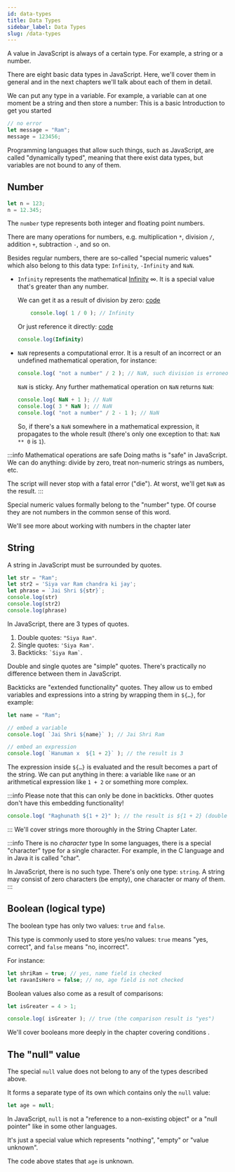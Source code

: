 ```yaml
---
id: data-types
title: Data Types 
sidebar_label: Data Types
slug: /data-types
---
```



A value in JavaScript is always of a certain type. For example, a string or a number.

There are eight basic data types in JavaScript. Here, we'll cover them in general and in the next chapters we'll talk about each of them in detail.

We can put any type in a variable. For example, a variable can at one moment be a string and then store a number:
This is a basic Introduction to get you started 

```js
// no error
let message = "Ram";
message = 123456;
```

Programming languages that allow such things, such as JavaScript, are called "dynamically typed", meaning that there exist data types, but variables are not bound to any of them.

## Number

```js
let n = 123;
n = 12.345;
```

The `number` type represents both integer and floating point numbers.

There are many operations for numbers, e.g. multiplication `*`, division `/`, addition `+`, subtraction `-`, and so on.

Besides regular numbers, there are so-called "special numeric values" which also belong to this data type: `Infinity`, `-Infinity` and `NaN`.

- `Infinity` represents the mathematical [Infinity](https://en.wikipedia.org/wiki/Infinity) ∞. It is a special value that's greater than any number.

    We can get it as a result of division by zero:  [code](/code-snippets/variables/infinite.js)
    ```js
        console.log( 1 / 0 ); // Infinity
    ```
    Or just reference it directly: [code](/code-snippets/variables/infinite-direct.js)
    
    ```js
    console.log(Infinity)
    ```

- `NaN` represents a computational error. It is a result of an incorrect or an undefined mathematical operation, for instance:

    ```js 
    console.log( "not a number" / 2 ); // NaN, such division is erroneous
    ```

    `NaN` is sticky. Any further mathematical operation on `NaN` returns `NaN`:

    ```js 
    console.log( NaN + 1 ); // NaN
    console.log( 3 * NaN ); // NaN
    console.log( "not a number" / 2 - 1 ); // NaN
    ```

    So, if there's a `NaN` somewhere in a mathematical expression, it propagates to the whole result (there's only one exception to that: `NaN ** 0` is `1`).


:::info Mathematical operations are safe
Doing maths is "safe" in JavaScript. We can do anything: divide by zero, treat non-numeric strings as numbers, etc.

The script will never stop with a fatal error ("die"). At worst, we'll get `NaN` as the result.
:::

Special numeric values formally belong to the "number" type. Of course they are not numbers in the common sense of this word.

We'll see more about working with numbers in the chapter later 

## String

A string in JavaScript must be surrounded by quotes.

```js
let str = "Ram";
let str2 = 'Siya var Ram chandra ki jay';
let phrase = `Jai Shri ${str}`;
console.log(str)
console.log(str2)
console.log(phrase)
```

In JavaScript, there are 3 types of quotes.

1. Double quotes: `"Siya Ram"`.
2. Single quotes: `'Siya Ram'`.
3. Backticks: <code>&#96;Siya Ram&#96;</code>.

Double and single quotes are "simple" quotes. There's practically no difference between them in JavaScript.

Backticks are "extended functionality" quotes. They allow us to embed variables and expressions into a string by wrapping them in `${…}`, for example:

```js run
let name = "Ram";

// embed a variable
console.log( `Jai Shri ${name}` ); // Jai Shri Ram

// embed an expression
console.log( `Hanuman x  ${1 + 2}` ); // the result is 3
```


The expression inside `${…}` is evaluated and the result becomes a part of the string. We can put anything in there: a variable like `name` or an arithmetical expression like `1 + 2` or something more complex.

:::info
Please note that this can only be done in backticks. Other quotes don't have this embedding functionality!
```js
console.log( "Raghunath ${1 + 2}" ); // the result is ${1 + 2} (double quotes do nothing)
```
:::
We'll cover strings more thoroughly in the String Chapter Later.

:::info There is no *character* type
In some languages, there is a special "character" type for a single character. For example, in the C language and in Java it is called "char".

In JavaScript, there is no such type. There's only one type: `string`. A string may consist of zero characters (be empty), one character or many of them.
:::

## Boolean (logical type)

The boolean type has only two values: `true` and `false`.

This type is commonly used to store yes/no values: `true` means "yes, correct", and `false` means "no, incorrect".

For instance:

```js
let shriRam = true; // yes, name field is checked
let ravanIsHero = false; // no, age field is not checked
```

Boolean values also come as a result of comparisons:

```js run
let isGreater = 4 > 1;

console.log( isGreater ); // true (the comparison result is "yes")
```

We'll cover booleans more deeply in the chapter covering conditions .

## The "null" value

The special `null` value does not belong to any of the types described above.

It forms a separate type of its own which contains only the `null` value:

```js
let age = null;
```

In JavaScript, `null` is not a "reference to a non-existing object" or a "null pointer" like in some other languages.

It's just a special value which represents "nothing", "empty" or "value unknown".

The code above states that `age` is unknown.